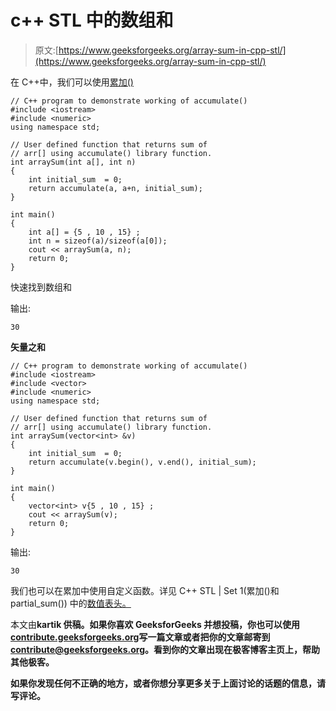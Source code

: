 # c++ STL 中的数组和

> 原文:[https://www.geeksforgeeks.org/array-sum-in-cpp-stl/](https://www.geeksforgeeks.org/array-sum-in-cpp-stl/)

在 C++中，我们可以使用[累加()](https://www.geeksforgeeks.org/numeric-header-in-c-stl-set-1-accumulate-and-partial_sum/)

```
// C++ program to demonstrate working of accumulate()
#include <iostream> 
#include <numeric>     
using namespace std;

// User defined function that returns sum of
// arr[] using accumulate() library function.
int arraySum(int a[], int n) 
{
    int initial_sum  = 0; 
    return accumulate(a, a+n, initial_sum);
}

int main() 
{
    int a[] = {5 , 10 , 15} ;
    int n = sizeof(a)/sizeof(a[0]);
    cout << arraySum(a, n);
    return 0;
}
```

快速找到数组和

输出:

```
30

```

**矢量之和**

```
// C++ program to demonstrate working of accumulate()
#include <iostream> 
#include <vector> 
#include <numeric>     
using namespace std;

// User defined function that returns sum of
// arr[] using accumulate() library function.
int arraySum(vector<int> &v) 
{
    int initial_sum  = 0; 
    return accumulate(v.begin(), v.end(), initial_sum);
}

int main() 
{
    vector<int> v{5 , 10 , 15} ;
    cout << arraySum(v);
    return 0;
}
```

输出:

```
30

```

我们也可以在累加中使用自定义函数。详见 C++ STL | Set 1(累加()和 partial_sum()) 中的[数值表头。](https://www.geeksforgeeks.org/numeric-header-in-c-stl-set-1-accumulate-and-partial_sum/)

本文由[](https://auth.geeksforgeeks.org/profile.php?user=kartik)**kartik 供稿。如果你喜欢 GeeksforGeeks 并想投稿，你也可以使用[contribute.geeksforgeeks.org](http://www.contribute.geeksforgeeks.org)写一篇文章或者把你的文章邮寄到 contribute@geeksforgeeks.org。看到你的文章出现在极客博客主页上，帮助其他极客。**

**如果你发现任何不正确的地方，或者你想分享更多关于上面讨论的话题的信息，请写评论。**